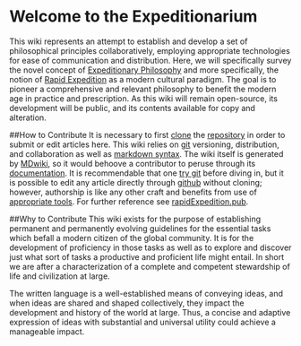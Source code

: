 Welcome to the Expeditionarium
==============

This wiki represents an attempt to establish and develop a set of philosophical principles collaboratively, employing appropriate technologies for ease of communication and distribution.  Here, we will specifically survey the novel concept of [Expeditionary Philosophy](expeditionaryPhilosophy.md) and more specifically, the notion of [Rapid Expedition](rapidExpedition/About.md) as a modern cultural paradigm.  The goal is to pioneer a comprehensive and relevant philosophy to benefit the modern age in practice and prescription.  As this wiki will remain open-source, its development will be public, and its contents available for copy and alteration.

##How to Contribute
It is necessary to first [clone](http://git-scm.com/book/en/Git-Basics-Getting-a-Git-Repository#Cloning-an-Existing-Repository) the [repository](https://github.com/rapidExpedition/theExpeditionarium) in order to submit or edit articles here.  This wiki relies on [git](http://git-scm.com/) versioning, distribution, and collaboration as well as [markdown syntax](http://daringfireball.net/projects/markdown/syntax).  The wiki itself is generated by [MDwiki](www.mdwiki.info/), so it would behoove a contributor to peruse through its [documentation](http://dynalon.github.io/mdwiki/#!quickstart.md).  It is recommendable that one [try git](http://try.github.com/) before diving in, but it is possible to edit any article directly through [github](https://github.com/) without cloning; however, authorship is like any other craft and benefits from use of [appropriate tools](https://github.com/karthik/markdown_science/wiki/Tools-to-support-your-markdown-authoring).  For further reference see [rapidExpedition.pub](rapidExpedition/pubSum.md).

##Why to Contribute
This wiki exists for the purpose of establishing permanent and permanently evolving guidelines for the essential tasks which befall a modern citizen of the global community.  It is for the development of proficiency in those tasks as well as to explore and discover just what sort of tasks a productive and proficient life might entail.  In short we are after a characterization of a complete and competent stewardship of life and civilization at large.

The written language is a well-established means of conveying ideas, and when ideas are shared and shaped collectively, they impact the development and history of the world at large.  Thus, a concise and adaptive expression of ideas with substantial and universal utility could achieve a manageable impact.